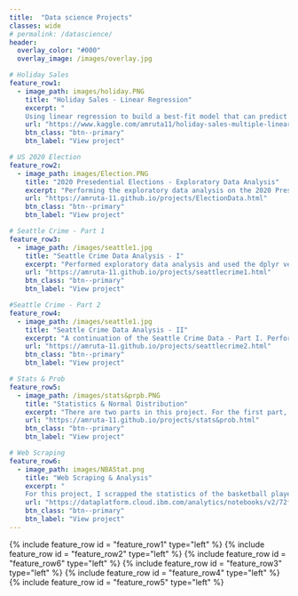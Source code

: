 ```yaml
---
title:  "Data science Projects"
classes: wide
# permalink: /datascience/
header:
  overlay_color: "#000"
  overlay_image: /images/overlay.jpg

# Holiday Sales
feature_row1:
  - image_path: images/holiday.PNG
    title: "Holiday Sales - Linear Regression"
    excerpt: "
    Using linear regression to build a best-fit model that can predict the holiday sales of a customers based on their purchase history for the past year"
    url: "https://www.kaggle.com/amruta11/holiday-sales-multiple-linear-regression"
    btn_class: "btn--primary"
    btn_label: "View project"

# US 2020 Election
feature_row2:
  - image_path: images/Election.PNG
    title: "2020 Presedential Elections - Exploratory Data Analysis"
    excerpt: "Performing the exploratory data analysis on the 2020 Presidential Election data and creating visualizations to gain insights from the dataset"
    url: "https://amruta-11.github.io/projects/ElectionData.html"
    btn_class: "btn--primary"
    btn_label: "View project"

# Seattle Crime - Part 1
feature_row3:
  - image_path: /images/seattle1.jpg
    title: "Seattle Crime Data Analysis - I"
    excerpt: "Performed exploratory data analysis and used the dplyr verbs to find the number of crimes occurred each year since 1973 and then joined the crimedata, police beats data and the census data for the seattle region. The outcome was a dataset with more than 500,000 observations and 47 variables and used this huge dataset in Part - II"
    url: "https://amruta-11.github.io/projects/seattlecrime1.html"
    btn_class: "btn--primary"
    btn_label: "View project"

#Seattle Crime - Part 2
feature_row4:
  - image_path: /images/seattle1.jpg
    title: "Seattle Crime Data Analysis - II"
    excerpt: "A continuation of the Seattle Crime Data - Part I. Performing data analysis to find out if there was any relationship between crime rates in Seattle and the educational attainment of the people."
    url: "https://amruta-11.github.io/projects/seattlecrime2.html"
    btn_class: "btn--primary"
    btn_label: "View project"

# Stats & Prob
feature_row5:
  - image_path: /images/stats&prpb.PNG
    title: "Statistics & Normal Distribution"
    excerpt: "There are two parts in this project. For the first part, I used the probability concepts to calulate the expected profits for the airlines, in case they overbook. For second part, calculated the summary statistic for height & citation datasets and plotted the histogram and normal distribution curve to find out how they differ."
    url: "https://amruta-11.github.io/projects/stats&prob.html"
    btn_class: "btn--primary"
    btn_label: "View project"

# Web Scraping
feature_row6:
  - image_path: images/NBAStat.png
    title: "Web Scraping & Analysis"
    excerpt: "
    For this project, I scrapped the statistics of the basketball players from Wikipedia pages to convert it into a Pandas data frame. Performed analysis of the data using Pandas, NumPy, and plotted the results using matplotlib and stored the results on the IBM cloud."
    url: "https://dataplatform.cloud.ibm.com/analytics/notebooks/v2/72f1ac0f-3ada-4503-8977-54ffdcb481f6/view?access_token=b310bf58d3677e9b995bfa42e49caa19cf7436833275167a15903951d854f3d5"
    btn_class: "btn--primary"
    btn_label: "View project"
---
```


{% include feature_row id = "feature_row1" type="left" %}
{% include feature_row id = "feature_row2" type="left" %}
{% include feature_row id = "feature_row6" type="left" %}
{% include feature_row id = "feature_row3" type="left" %}
{% include feature_row id = "feature_row4" type="left" %}
{% include feature_row id = "feature_row5" type="left" %}
